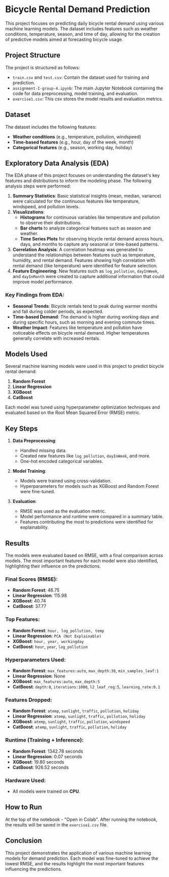 # Bicycle Rental Demand Prediction

This project focuses on predicting daily bicycle rental demand using various machine learning models. The dataset includes features such as weather conditions, temperature, season, and time of day, allowing for the creation of predictive models aimed at forecasting bicycle usage.

## Project Structure

The project is structured as follows:

- `train.csv` and `test.csv`: Contain the dataset used for training and prediction.
- `assignment-I-group-4.ipynb`: The main Jupyter Notebook containing the code for data preprocessing, model training, and evaluation.
- `exercise1.csv`: This csv stores the model results and evaluation metrics.

## Dataset

The dataset includes the following features:

- **Weather conditions** (e.g., temperature, pollution, windspeed)
- **Time-based features** (e.g., hour, day of the week, month)
- **Categorical features** (e.g., season, working day, holiday)

## Exploratory Data Analysis (EDA)

The EDA phase of this project focuses on understanding the dataset's key features and distributions to inform the modeling phase. The following analysis steps were performed:

1. **Summary Statistics**: Basic statistical insights (mean, median, variance) were calculated for the continuous features like temperature, windspeed, and pollution levels.
2. **Visualizations**:
   - **Histograms** for continuous variables like temperature and pollution to observe their distributions.
   - **Bar charts** to analyze categorical features such as season and weather.
   - **Time Series Plots** for observing bicycle rental demand across hours, days, and months to capture any seasonal or time-based patterns.
3. **Correlation Analysis**: A correlation heatmap was generated to understand the relationships between features such as temperature, humidity, and rental demand. Features showing high correlation with rental demand (like temperature) were identified for feature selection.
4. **Feature Engineering**: New features such as `log_pollution`, `dayInWeek`, and `dayInMonth` were created to capture additional information that could improve model performance.

### Key Findings from EDA:

- **Seasonal Trends**: Bicycle rentals tend to peak during warmer months and fall during colder periods, as expected.
- **Time-based Demand**: The demand is higher during working days and during specific hours, such as morning and evening commute times.
- **Weather Impact**: Features like temperature and pollution have noticeable effects on bicycle rental demand. Higher temperatures generally correlate with increased rentals.


## Models Used

Several machine learning models were used in this project to predict bicycle rental demand:

1. **Random Forest**
2. **Linear Regression**
3. **XGBoost**
4. **CatBoost**

Each model was tuned using hyperparameter optimization techniques and evaluated based on the Root Mean Squared Error (RMSE) metric.

## Key Steps

1. **Data Preprocessing**:
   - Handled missing data.
   - Created new features like `log_pollution`, `dayInWeek`, and more.
   - One-hot encoded categorical variables.

2. **Model Training**:
   - Models were trained using cross-validation.
   - Hyperparameters for models such as XGBoost and Random Forest were fine-tuned.

3. **Evaluation**:
   - RMSE was used as the evaluation metric.
   - Model performance and runtime were compared in a summary table.
   - Features contributing the most to predictions were identified for explainability.

## Results

The models were evaluated based on RMSE, with a final comparison across models. The most important features for each model were also identified, highlighting their influence on the predictions.

### Final Scores (RMSE):
- **Random Forest**: 46.75
- **Linear Regression**: 115.98
- **XGBoost**: 40.74
- **CatBoost**: 37.77

### Top Features:
- **Random Forest**: `hour, log_pollution, temp`
- **Linear Regression**: `PCA (Not Explainable)`
- **XGBoost**: `hour, year, workingday`
- **CatBoost**: `hour`, `year`, `log_pollution`

### Hyperparameters Used:
- **Random Forest**: `max_features:auto`, `max_depth:30`, `min_samples_leaf:1`
- **Linear Regression**: None
- **XGBoost**: `max_features:auto`, `max_depth:5`
- **CatBoost**: `depth:8`, `iterations:1000`, `l2_leaf_reg:5`, `learning_rate:0.1`

### Features Dropped:
- **Random Forest**: `atemp`, `sunlight`, `traffic`, `pollution`, `holiday`
- **Linear Regression**: `atemp`, `sunlight`, `traffic`, `pollution`, `holiday`
- **XGBoost**: `atemp`, `sunlight`, `traffic`, `pollution`, `windspeed`
- **CatBoost**: `atemp`, `sunlight`, `traffic`, `pollution`, `holiday`

### Runtime (Training + Inference):
- **Random Forest**: 1342.78 seconds
- **Linear Regression**: 0.07 seconds
- **XGBoost**: 19.80 seconds
- **CatBoost**: 926.52 seconds

### Hardware Used:
- All models were trained on **CPU**.

## How to Run

At the top of the notebook - "Open in Colab".
After running the notebook, the results will be saved in the `exercise1.csv` file.

## Conclusion

This project demonstrates the application of various machine learning models for demand prediction. Each model was fine-tuned to achieve the lowest RMSE, and the results highlight the most important features influencing the predictions.

